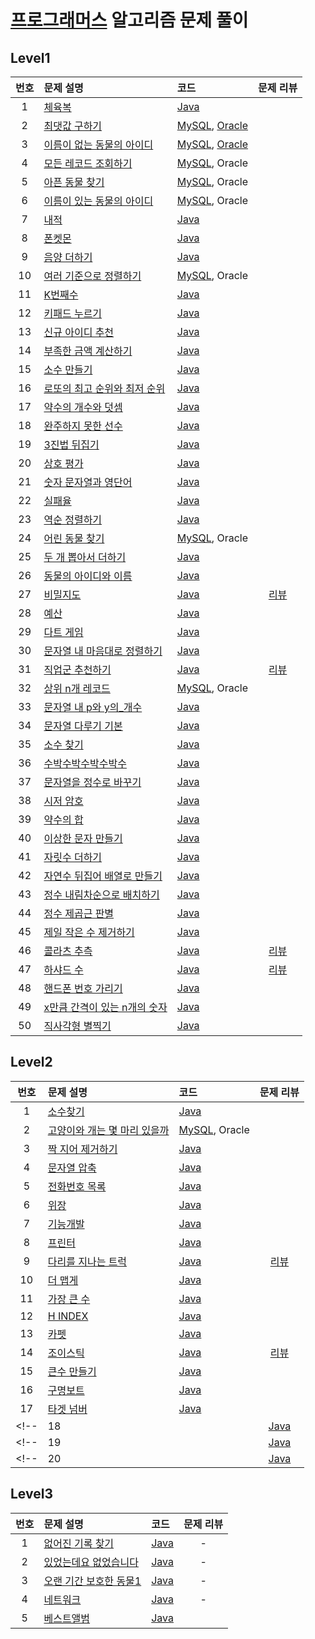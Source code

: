 # [프로그래머스](https://programmers.co.kr) 알고리즘 문제 풀이

## Level1
| 번호 | 문제 설명 | 코드 | 문제 리뷰 |
| :-: | :-- | :-- | :-: |
| 1 | [체육복](Level1/lv1_01_체육복/README.md) | [Java](Level1/lv1_01_체육복/Solution.java) |
| 2 | [최댓값 구하기](Level1/lv1_02_최댓값_구하기/README.md) | [MySQL](Level1/lv1_02_최댓값_구하기/Solution_mysql.sql), [Oracle](Level1/lv1_02_최댓값_구하기/Solution_oracle.sql)
| 3 | [이름이 없는 동물의 아이디](Level1/lv1_03_이름이_없는_동물의_아이디/README.md) | [MySQL](Level1/lv1_03_이름이_없는_동물의_아이디/Solution_mysql.sql), [Oracle](Level1/lv1_03_이름이_없는_동물의_아이디/Solution_oracle.sql) |
| 4 | [모든 레코드 조회하기](Level1/lv1_04_모든_레코드_조회하기/README.md) | [MySQL](Level1/lv1_04_모든_레코드_조회하기/Solution_mysql.sql), Oracle |
| 5 | [아픈 동물 찾기](Level1/lv1_05_아픈_동물_찾기/README.md) | [MySQL](Level1/lv1_05_아픈_동물_찾기/Solution_mysql.sql), Oracle |
| 6 | [이름이 있는 동물의 아이디](Level1/lv1_06_이름이_있는_동물의_아이디/README.md) | [MySQL](Level1/lv1_06_이름이_있는_동물의_아이디/Solution_mysql.sql), Oracle |
| 7 | [내적](Level1/lv1_07_내적/README.md) | [Java](Level1/lv1_07_내적/Solution.java) |
| 8 | [폰켓몬](Level1/lv1_08_폰켓몬/README.md) | [Java](Level1/lv1_08_폰켓몬/Solution.java) |
| 9 | [음양 더하기](Level1/lv1_09_음양_더하기/README.md) | [Java](Level1/lv1_09_음양_더하기/Solution.java) |
| 10 | [여러 기준으로 정렬하기](Level1/lv1_10_여러_기준으로_정렬하기/README.md) | [MySQL](Level1/lv1_10_여러_기준으로_정렬하기/Solution_mysql.sql), Oracle |
| 11 | [K번째수](Level1/lv1_11_K번째수/README.md) | [Java](Level1/lv1_11_K번째수/Solution.java) |
| 12 | [키패드 누르기](Level1/lv1_12_키패드_누르기/README.md) | [Java](Level1/lv1_12_키패드_누르기/Solution.java) |
| 13 | [신규 아이디 추천](Level1/lv1_13_신규_아이디_추천/README.md) | [Java](Level1/lv1_13_신규_아이디_추천/Solution.java) |
| 14 | [부족한 금액 계산하기](Level1/lv1_14_부족한_금액_계산하기/README.md) | [Java](Level1/lv1_14_부족한_금액_계산하기/Solution.java) |
| 15 | [소수 만들기](Level1/lv1_15_소수_만들기/README.md) | [Java](Level1/lv1_15_소수_만들기/Solution.java) |
| 16 | [로또의 최고 순위와 최저 순위](Level1/lv1_16_로또의_최고_순위와_최저_순위/README.md) | [Java](Level1/lv1_16_로또의_최고_순위와_최저_순위/Solution.java) |
| 17 | [약수의 개수와 덧셈](Level1/lv1_17_약수의_개수와_덧셈/README.md) | [Java](Level1/lv1_17_약수의_개수와_덧셈/Solution.java) |
| 18 | [완주하지 못한 선수](Level1/lv1_18_완주하지_못한_선수/README.md) | [Java](Level1/lv1_18_완주하지_못한_선수/Solution.java) |
| 19 | [3진법 뒤집기](Level1/lv1_19_3진법_뒤집기/README.md) | [Java](Level1/lv1_19_3진법_뒤집기/Solution.java) |
| 20 | [상호 평가](Level1/lv1_20_상호_평가/README.md) | [Java](Level1/lv1_20_상호_평가/Solution.java) |
| 21 | [숫자 문자열과 영단어](Level1/lv1_21_숫자_문자열과_영단어/README.md) | [Java](Level1/lv1_21_숫자_문자열과_영단어/Solution.java) |
| 22 | [실패율](Level1/lv1_22_실패율/README.md) | [Java](Level1/lv1_22_실패율/Solution.java) |
| 23 | [역순 정렬하기](Level1/lv1_23_역순_정렬하기/README.md) | [Java](Level1/lv1_23_역순_정렬하기/Solution.java) |
| 24 | [어린 동물 찾기](Level1/lv1_24_어린_동물_찾기/README.md) | [MySQL](Level1/lv1_24_어린_동물_찾기/Solution_mysql.sql), Oracle |
| 25 | [두 개 뽑아서 더하기](Level1/lv1_25_두_개_뽑아서_더하기/README.md) | [Java](Level1/lv1_25_두_개_뽑아서_더하기/Solution.java) |
| 26 | [동물의 아이디와 이름](Level1/lv1_26_동물의_아이디와_이름/README.md) | [Java](Level1/lv1_26_동물의_아이디와_이름/Solution.java) |
| 27 | [비밀지도](Level1/lv1_27_비밀지도/README.md) | [Java](Level1/lv1_27_비밀지도/Solution.java) | [리뷰](https://haservi.github.io/posts/algorithms/programmers/level1/01-algo-secret-map/) |
| 28 | [예산](Level1/lv1_28_예산/README.md) | [Java](Level1/lv1_28_예산/Solution.java) |
| 29 | [다트 게임](Level1/lv1_29_다트_게임/README.md) | [Java](Level1/lv1_29_다트_게임/Solution.java) |
| 30 | [문자열 내 마음대로 정렬하기](Level1/lv1_30_문자열_내_마음대로_정렬하기/README.md) | [Java](Level1/lv1_30_문자열_내_마음대로_정렬하기/Solution.java) |
| 31 | [직업군 추천하기](Level1/lv1_31_직업군_추천하기/README.md) | [Java](Level1/lv1_31_직업군_추천하기/Solution.java) | [리뷰](https://haservi.github.io/posts/algorithms/programmers/level1/02-algo-recommend-job/) |
| 32 | [상위 n개 레코드](Level1/lv1_32_상위_n개_레코드/README.md) | [MySQL](Level1/lv1_32_상위_n개_레코드/Solution_mysql.sql), Oracle |
| 33 | [문자열 내 p와 y의_개수](Level1/lv1_33_문자열_내_p와_y의_개수/README.md) | [Java](Level1/lv1_33_문자열_내_p와_y의_개수/Solution.java) |
| 34 | [문자열 다루기 기본](Level1/lv1_34_문자열_다루기_기본/README.md) | [Java](Level1/lv1_34_문자열_다루기_기본/Solution.java) |
| 35 | [소수 찾기](Level1/lv1_35_소수_찾기/README.md) | [Java](Level1/lv1_35_소수_찾기/Solution.java) |
| 36 | [수박수박수박수박수](Level1/lv1_36_수박수박수박수박수/README.md) | [Java](Level1/lv1_36_수박수박수박수박수/Solution.java) |
| 37 | [문자열을 정수로 바꾸기](Level1/lv1_37_문자열을_정수로_바꾸기/README.md) | [Java](Level1/lv1_37_문자열을_정수로_바꾸기/Solution.java) |
| 38 | [시저 암호](Level1/lv1_38_시저_암호/README.md) | [Java](Level1/lv1_38_시저_암호/Solution.java) |
| 39 | [약수의 합](Level1/lv1_39_약수의_합/README.md) | [Java](Level1/lv1_39_약수의_합/Solution.java) |
| 40 | [이상한 문자 만들기](Level1/lv1_40_이상한_문자_만들기/README.md) | [Java](Level1/lv1_40_이상한_문자_만들기/Solution.java) |
| 41 | [자릿수 더하기](Level1/lv1_41_자릿수_더하기/README.md) | [Java](Level1/lv1_41_자릿수_더하기/Solution.java) |
| 42 | [자연수 뒤집어 배열로 만들기](Level1/lv1_42_자연수_뒤집어_배열로_만들기/README.md) | [Java](Level1/lv1_42_자연수_뒤집어_배열로_만들기/Solution.java) |
| 43 | [정수 내림차순으로 배치하기](Level1/lv1_43_정수_내림차순으로_배치하기/README.md) | [Java](Level1/lv1_43_정수_내림차순으로_배치하기/Solution.java) |
| 44 | [정수 제곱근 판별](Level1/lv1_44_정수_제곱근_판별/README.md) | [Java](Level1/lv1_44_정수_제곱근_판별/Solution.java) |
| 45 | [제일 작은 수 제거하기](Level1/lv1_45_제일_작은_수_제거하기/README.md) | [Java](Level1/lv1_45_제일_작은_수_제거하기/Solution.java) |
| 46 | [콜라츠 추측](Level1/lv1_46_콜라츠_추측/README.md) | [Java](Level1/lv1_46_콜라츠_추측/Solution.java) | [리뷰](https://haservi.github.io/posts/algorithms/programmers/level1/03-algo-colatz-guess/) |
| 47 | [하샤드 수](Level1/lv1_48_핸드폰_번호_가리기/README.md) | [Java](Level1/lv1_47_하샤드_수/Solution.java) | [리뷰](https://haservi.github.io/posts/algorithms/programmers/level2/01-camouflage/) |
| 48 | [핸드폰 번호 가리기](Level1//README.md) | [Java](Level1/lv1_48_핸드폰_번호_가리기/Solution.java) |
| 49 | [x만큼 간격이 있는 n개의 숫자](Level1/lv1_49_x만큼_간격이_있는_n개의_숫자/README.md) | [Java](Level1/lv1_49_x만큼_간격이_있는_n개의_숫자/Solution.java) |
| 50 | [직사각형 별찍기](Level1/lv1_50_직사각형_별찍기/README.md) | [Java](Level1/lv1_50_직사각형_별찍기/Solution.java) |

## Level2
| 번호 | 문제 설명 | 코드 | 문제 리뷰 |
| :-: | :-- | :-- | :-: |
| 1 | [소수찾기](Level2/lv2_01_소수찾기/README.md) | [Java](Level2/lv2_01_소수찾기/Solution.java) |
| 2 | [고양이와 개는 몇 마리 있을까](Level2/lv2_02_고양이와_개는_몇_마리_있을까/README.md) | [MySQL](Level2/lv2_02_고양이와_개는_몇_마리_있을까/Solution_mysql.sql), Oracle |
| 3 | [짝 지어 제거하기](Level2/lv2_03_짝_지어_제거하기/README.md) | [Java](Level2/lv2_03_짝_지어_제거하기/Solution.java) |
| 4 | [문자열 압축](Level2/lv2_04_문자열_압축/README.md) | [Java](Level2/lv2_04_문자열_압축/Solution.java) |
| 5 | [전화번호 목록](Level2/lv2_05_전화번호_목록/README.md) | [Java](Level2/lv2_05_전화번호_목록/Solution.java) |
| 6 | [위장](Level2/lv2_06_위장/README.md) | [Java](Level2/lv2_06_위장/Solution.java) |
| 7 | [기능개발](Level2/lv2_07_기능개발/README.md) | [Java](Level2/lv2_07_기능개발/Solution.java) |
| 8 | [프린터](Level2/lv2_08_프린터/README.md) | [Java](Level2/lv2_08_프린터/Solution.java) |
| 9 | [다리를 지나는 트럭](Level2/lv2_09_다리를_지나는_트럭/README.md) | [Java](Level2/lv2_09_다리를_지나는_트럭/Solution.java) | [리뷰](https://haservi.github.io/posts/algorithms/programmers/level2/02-truck-crossing-the-bridge/) |
| 10 | [더 맵게](Level2/lv2_10_더_맵게/README.md) | [Java](Level2/lv2_10_더_맵게/Solution.java) |
| 11 | [가장 큰 수](Level2/lv2_11_가장_큰_수/README.md) | [Java](Level2/lv2_11_가장_큰_수/Solution.java) |
| 12 | [H INDEX](Level2/lv2_12_H_INDEX/README.md) | [Java](Level2/lv2_12_H_INDEX/Solution.java) |
| 13 | [카펫](Level2/lv2_13_카펫/README.md) | [Java](Level2/lv2_13_카펫/Solution.java) |
| 14 | [조이스틱](Level2/lv2_14_조이스틱/README.md) | [Java](Level2/lv2_14_조이스틱/Solution.java) | [리뷰](https://haservi.github.io/posts/algorithms/programmers/level2/03-joystick/) |
| 15 | [큰수 만들기](Level2/lv2_15_큰수_만들기/README.md) | [Java](Level2/lv2_15_큰수_만들기/Solution.java) |
| 16 | [구명보트](Level2/lv2_16_구명보트/README.md) | [Java](Level2/lv2_16_구명보트/Solution.java) |
| 17 | [타겟 넘버](Level2/lv2_17_타겟_넘버/README.md) | [Java](Level2/lv2_17_타겟_넘버/Solution.java) |
<!-- | 18 | [](Level2//README.md) | [Java](Level2//Solution.java) | -->
<!-- | 19 | [](Level2//README.md) | [Java](Level2//Solution.java) | -->
<!-- | 20 | [](Level2//README.md) | [Java](Level2//Solution.java) | -->

## Level3
| 번호 | 문제 설명 | 코드 | 문제 리뷰 |
| :-: | :-- | :-- | :-: |
| 1 | [없어진 기록 찾기](Level3/lv3_01_없어진_기록_찾기/README.md) | [Java](Level3/lv3_01_없어진_기록_찾기/Solution_mysql.sql) | - |
| 2 | [있었는데요 없었습니다](Level3/lv3_02_있었는데요_없었습니다/README.md) | [Java](Level3/lv3_02_있었는데요_없었습니다/Solution_mysql.sql) | - |
| 3 | [오랜 기간 보호한 동물1](Level3/lv3_03_오랜_기간_보호한_동물_1/README.md) | [Java](Level3/lv3_03_오랜_기간_보호한_동물_1/Solution_mysql.sql) | - |
| 4 | [네트워크](Level3/lv3_04_네트워크/README.md) | [Java](Level3/lv3_04_네트워크/Solution.java) | - |
| 5 | [베스트앨범](https://programmers.co.kr/learn/courses/30/lessons/42579) | [Java](Level3/lv3_05_베스트앨범/Solution.java) |